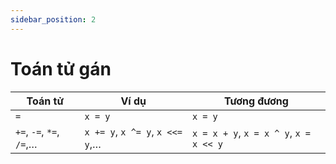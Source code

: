 ```yaml
---
sidebar_position: 2
---
```


# Toán tử gán

| Toán tử                  | Ví dụ                           | Tương đương                            |
| ------------------------ | ------------------------------- | -------------------------------------- |
| `=`                      | `x = y`                         | `x = y`                                |
| `+=`, `-=`, `*=`, `/=`,… | `x += y`, `x ^= y`, `x <<= y`,… | `x = x + y`, `x = x ^ y`, `x = x << y` |
